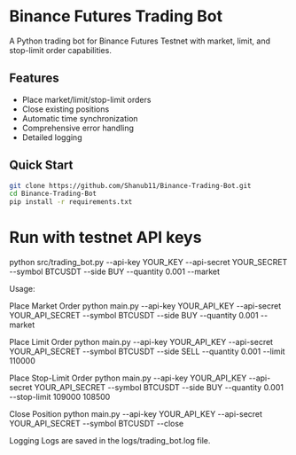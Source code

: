 # Binance Futures Trading Bot

A Python trading bot for Binance Futures Testnet with market, limit, and stop-limit order capabilities.

## Features
- Place market/limit/stop-limit orders
- Close existing positions
- Automatic time synchronization
- Comprehensive error handling
- Detailed logging

## Quick Start
```bash
git clone https://github.com/Shanub11/Binance-Trading-Bot.git
cd Binance-Trading-Bot
pip install -r requirements.txt
```
# Run with testnet API keys
python src/trading_bot.py --api-key YOUR_KEY --api-secret YOUR_SECRET --symbol BTCUSDT --side BUY --quantity 0.001 --market

Usage:

Place Market Order
python main.py --api-key YOUR_API_KEY --api-secret YOUR_API_SECRET --symbol BTCUSDT --side BUY --quantity 0.001 --market

Place Limit Order
python main.py --api-key YOUR_API_KEY --api-secret YOUR_API_SECRET --symbol BTCUSDT --side SELL --quantity 0.001 --limit 110000

Place Stop-Limit Order
python main.py --api-key YOUR_API_KEY --api-secret YOUR_API_SECRET --symbol BTCUSDT --side BUY --quantity 0.001 --stop-limit 109000 108500

Close Position
python main.py --api-key YOUR_API_KEY --api-secret YOUR_API_SECRET --symbol BTCUSDT --close

Logging
Logs are saved in the logs/trading_bot.log file.
